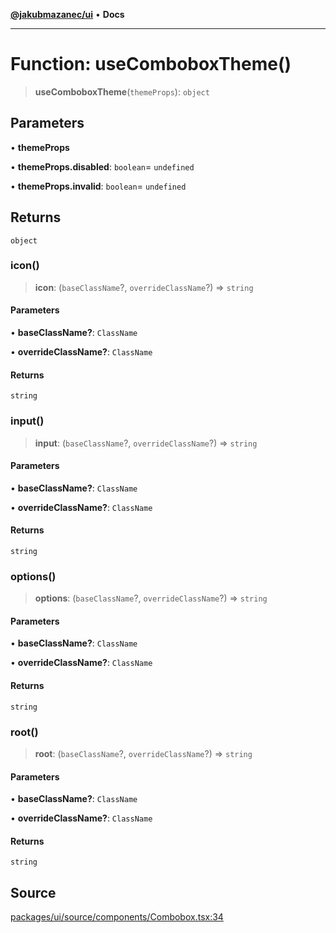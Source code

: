 [**@jakubmazanec/ui**](../README.md) • **Docs**

---

# Function: useComboboxTheme()

> **useComboboxTheme**(`themeProps`): `object`

## Parameters

• **themeProps**

• **themeProps.disabled**: `boolean`= `undefined`

• **themeProps.invalid**: `boolean`= `undefined`

## Returns

`object`

### icon()

> **icon**: (`baseClassName`?, `overrideClassName`?) => `string`

#### Parameters

• **baseClassName?**: `ClassName`

• **overrideClassName?**: `ClassName`

#### Returns

`string`

### input()

> **input**: (`baseClassName`?, `overrideClassName`?) => `string`

#### Parameters

• **baseClassName?**: `ClassName`

• **overrideClassName?**: `ClassName`

#### Returns

`string`

### options()

> **options**: (`baseClassName`?, `overrideClassName`?) => `string`

#### Parameters

• **baseClassName?**: `ClassName`

• **overrideClassName?**: `ClassName`

#### Returns

`string`

### root()

> **root**: (`baseClassName`?, `overrideClassName`?) => `string`

#### Parameters

• **baseClassName?**: `ClassName`

• **overrideClassName?**: `ClassName`

#### Returns

`string`

## Source

[packages/ui/source/components/Combobox.tsx:34](https://github.com/jakubmazanec/tools/blob/ff982fbbc1a4d22edeaae8b283ad7d8de4b15bd8/packages/ui/source/components/Combobox.tsx#L34)

